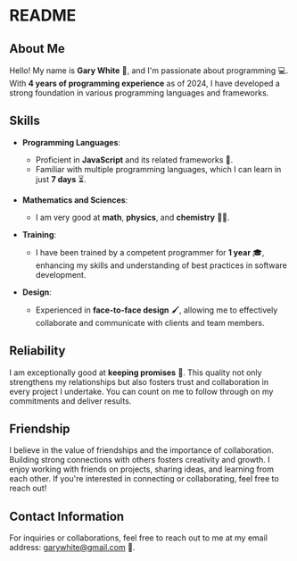 # README

## About Me

Hello! My name is **Gary White** 👋, and I'm passionate about programming 💻. With **4 years of programming experience** as of 2024, I have developed a strong foundation in various programming languages and frameworks.

## Skills

- **Programming Languages**: 
  - Proficient in **JavaScript** and its related frameworks 🚀.
  - Familiar with multiple programming languages, which I can learn in just **7 days** ⏳.

- **Mathematics and Sciences**:
  - I am very good at **math**, **physics**, and **chemistry** 📐🔬.

- **Training**: 
  - I have been trained by a competent programmer for **1 year** 🎓, enhancing my skills and understanding of best practices in software development.

- **Design**: 
  - Experienced in **face-to-face design** 🖌️, allowing me to effectively collaborate and communicate with clients and team members.

## Reliability

I am exceptionally good at **keeping promises** 🤝. This quality not only strengthens my relationships but also fosters trust and collaboration in every project I undertake. You can count on me to follow through on my commitments and deliver results.

## Friendship

I believe in the value of friendships and the importance of collaboration. Building strong connections with others fosters creativity and growth. I enjoy working with friends on projects, sharing ideas, and learning from each other. If you're interested in connecting or collaborating, feel free to reach out!

## Contact Information

For inquiries or collaborations, feel free to reach out to me at my email address: [garywhite@gmail.com](mailto:garywhite@gmail.com) 📧.


<!---
Saturn0218/Saturn0218 is a ✨ special ✨ repository because its `README.md` (this file) appears on your GitHub profile.
You can click the Preview link to take a look at your changes.
--->
